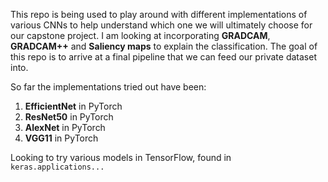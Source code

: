 This repo is being used to play around with different implementations of various CNNs to help understand which one we will ultimately choose for our capstone project. 
I am looking at incorporating **GRADCAM**, **GRADCAM++** and **Saliency maps** to explain the classification. 
The goal of this repo is to arrive at a final pipeline that we can feed our private dataset into.

So far the implementations tried out have been:
1. **EfficientNet** in PyTorch
2. **ResNet50** in PyTorch
3. **AlexNet** in PyTorch
4. **VGG11** in PyTorch

Looking to try various models in TensorFlow, found in `keras.applications...`
